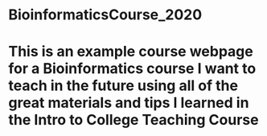 # BioinformaticsCourse_2020

# This is an example course webpage for a Bioinformatics course I want to teach in the future using all of the great materials and tips I learned in the Intro to College Teaching Course


